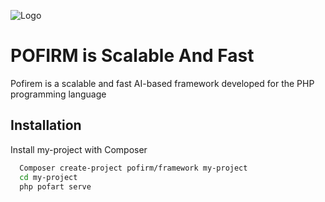 
![Logo](https://file.io/nxHyO9llKrz9)


# POFIRM is Scalable And Fast

Pofirem is a scalable and fast AI-based framework developed for the PHP programming language

## Installation

Install my-project with Composer

```bash
  Composer create-project pofirm/framework my-project
  cd my-project
  php pofart serve
```
    
